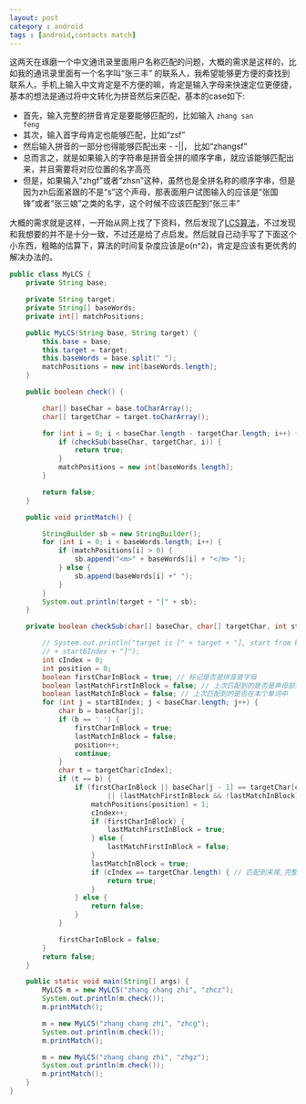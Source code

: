 ```yaml
---
layout: post
category : android
tags : [android,contacts match]
---
```

这两天在琢磨一个中文通讯录里面用户名称匹配的问题，大概的需求是这样的，比如我的通讯录里面有一个名字叫“张三丰” 的联系人，我希望能够更方便的查找到联系人。手机上输入中文肯定是不方便的嘛，肯定是输入字母来快速定位更便捷，基本的想法是通过将中文转化为拼音然后来匹配，基本的case如下:    
* 首先，输入完整的拼音肯定是要能够匹配的，比如输入 <code>zhang san feng</code>
* 其次，输入首字母肯定也能够匹配，比如“zsf”
* 然后输入拼音的一部分也得能够匹配出来 - -||， 比如“zhangsf”
* 总而言之，就是如果输入的字符串是拼音全拼的顺序字串，就应该能够匹配出来，并且需要将对应位置的名字高亮
* 但是，如果输入“zhgf”或者“zhsn”这种，虽然也是全拼名称的顺序字串，但是因为zh后面紧跟的不是“s”这个声母，那表面用户试图输入的应该是“张国锋”或者“张三娘”之类的名字，这个时候不应该匹配到“张三丰”    

大概的需求就是这样，一开始从网上找了下资料，然后发现了[LCS算法](http://en.wikipedia.org/wiki/Longest_common_subsequence_problem)，不过发现和我想要的并不是十分一致，不过还是给了点启发。然后就自己动手写了下面这个小东西，粗略的估算下，算法的时间复杂度应该是o(n^2)，肯定是应该有更优秀的解决办法的。

```java
public class MyLCS {
	private String base;

	private String target;
	private String[] baseWords;
	private int[] matchPositions;

	public MyLCS(String base, String target) {
		this.base = base;
		this.target = target;
		this.baseWords = base.split(" ");
		matchPositions = new int[baseWords.length];
	}

	public boolean check() {

		char[] baseChar = base.toCharArray();
		char[] targetChar = target.toCharArray();

		for (int i = 0; i < baseChar.length - targetChar.length; i++) {
			if (checkSub(baseChar, targetChar, i)) {
				return true;
			}
			matchPositions = new int[baseWords.length];
		}

		return false;
	}

	public void printMatch() {

		StringBuilder sb = new StringBuilder();
		for (int i = 0; i < baseWords.length; i++) {
			if (matchPositions[i] > 0) {
				sb.append("<m>" + baseWords[i] + "</m> ");
			} else {
				sb.append(baseWords[i] +" ");
			}
		}
		System.out.println(target + "|" + sb);
	}

	private boolean checkSub(char[] baseChar, char[] targetChar, int startBIndex) {

		// System.out.println("target is [" + target + "], start from base in ["
		// + startBIndex + "]");
		int cIndex = 0;
		int position = 0;
		boolean firstCharInBlock = true; // 标记是否是拼音首字母
		boolean lastMatchFirstInBlock = false; // 上次匹配到的是否是声母部分
		boolean lastMatchInBlock = false; // 上次匹配到的是否在本个单词中
		for (int j = startBIndex; j < baseChar.length; j++) {
			char b = baseChar[j];
			if (b == ' ') {
				firstCharInBlock = true;
				lastMatchInBlock = false;
				position++;
				continue;
			}
			char t = targetChar[cIndex];
			if (t == b) {
				if (firstCharInBlock || baseChar[j - 1] == targetChar[cIndex - 1]
						|| (lastMatchFirstInBlock && !lastMatchInBlock)) {
					matchPositions[position] = 1;
					cIndex++;
					if (firstCharInBlock) {
						lastMatchFirstInBlock = true;
					} else {
						lastMatchFirstInBlock = false;
					}
					lastMatchInBlock = true;
					if (cIndex == targetChar.length) { // 匹配到末尾,完整匹配
						return true;
					}
				} else {
					return false;
				}
			}

			firstCharInBlock = false;
		}
		return false;
	}

	public static void main(String[] args) {
		MyLCS m = new MyLCS("zhang chang zhi", "zhcz");
		System.out.println(m.check());
		m.printMatch();

		m = new MyLCS("zhang chang zhi", "zhcg");
		System.out.println(m.check());
		m.printMatch();

		m = new MyLCS("zhang chang zhi", "zhgz");
		System.out.println(m.check());
		m.printMatch();
	}
}
```



